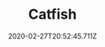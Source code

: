 ---
templateKey: blog-post
featuredpost: false
date: 2020-02-27T20:52:45.711Z
featuredimage: /img/Catfish.png
title: Catfish
description: An uncommon fish found in streams.
type: fish
sellPrice: 200
energy: 
health: 
tags:
  - fish
  - Town
  - Forest
  - Secret Woods
  - Witch's Swamp
  - 6am - 2am
  - spring
  - summer
  - fall
  - Rain
  - River Fish Bundle
  - Willy
  - Secret Woods
---